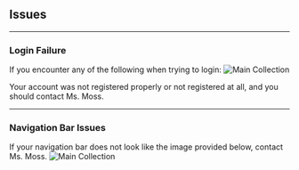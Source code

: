 ## **Issues**

<hr>

### Login Failure

If you encounter any of the following when trying to login:
![Main Collection](/assets/doc/emailnotfound.png)

Your account was not registered properly or not registered at all, and you should contact Ms. Moss.

<hr>

### Navigation Bar Issues
If your navigation bar does not look like the image provided below, contact Ms. Moss.
![Main Collection](/assets/doc/navbarnormal.png)